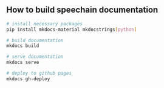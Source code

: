 ## How to build speechain documentation

```bash
# install necessary packages
pip install mkdocs-material mkdocstrings[python]

# build documentation
mkdocs build

# serve documentation
mkdocs serve

# deploy to github pages
mkdocs gh-deploy
```
